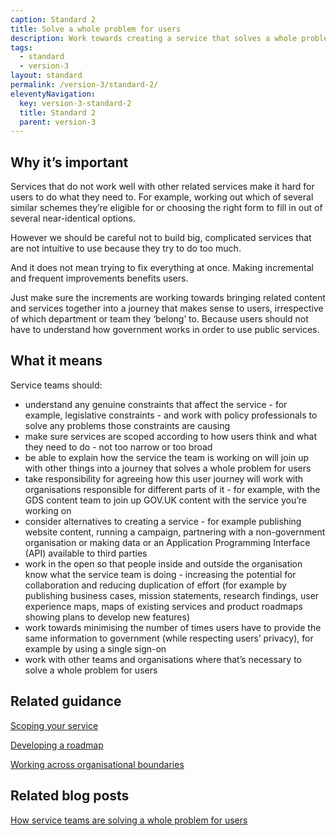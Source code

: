 ```yaml
---
caption: Standard 2
title: Solve a whole problem for users
description: Work towards creating a service that solves a whole problem for users, working with other teams and organisations where necessary.
tags:
  - standard
  - version-3
layout: standard
permalink: /version-3/standard-2/
eleventyNavigation:
  key: version-3-standard-2
  title: Standard 2
  parent: version-3
---
```


## Why it’s important

Services that do not work well with other related services make it hard for users to do what they need to. For example, working out which of several similar schemes they’re eligible for or choosing the right form to fill in out of several near-identical options.

However we should be careful not to build big, complicated services that are not intuitive to use because they try to do too much.

And it does not mean trying to fix everything at once. Making incremental and frequent improvements benefits users.

Just make sure the increments are working towards bringing related content and services together into a journey that makes sense to users, irrespective of which department or team they ‘belong’ to. Because users should not have to understand how government works in order to use public services.

## What it means

Service teams should:

- understand any genuine constraints that affect the service - for example, legislative constraints - and work with policy professionals to solve any problems those constraints are causing
- make sure services are scoped according to how users think and what they need to do - not too narrow or too broad
- be able to explain how the service the team is working on will join up with other things into a journey that solves a whole problem for users
- take responsibility for agreeing how this user journey will work with organisations responsible for different parts of it - for example, with the GDS content team to join up GOV.UK content with the service you’re working on
- consider alternatives to creating a service - for example publishing website content, running a campaign, partnering with a non-government organisation or making data or an Application Programming Interface (API) available to third parties
- work in the open so that people inside and outside the organisation know what the service team is doing - increasing the potential for collaboration and reducing duplication of effort (for example by publishing business cases, mission statements, research findings, user experience maps, maps of existing services and product roadmaps showing plans to develop new features)
- work towards minimising the number of times users have to provide the same information to government (while respecting users’ privacy), for example by using a single sign-on
- work with other teams and organisations where that’s necessary to solve a whole problem for users

## Related guidance

[Scoping your service](https://www.gov.uk/service-manual/design/scoping-your-service)

[Developing a roadmap](https://www.gov.uk/service-manual/agile-delivery/developing-a-roadmap)

[Working across organisational boundaries](https://www.gov.uk/service-manual/agile-delivery/working-across-organisational-boundaries)

## Related blog posts

[How service teams are solving a whole problem for users](https://services.blog.gov.uk/2022/03/16/how-service-teams-are-solving-a-whole-problem-for-users/)

<!-- ## Service standard points

[1\. Understand users and their needs](https://www.gov.uk/service-manual/service-standard/point-1-understand-user-needs)

[2\. Solve a whole problem for users](https://www.gov.uk/service-manual/service-standard/point-2-solve-a-whole-problem)

[3\. Provide a joined up experience across all channels](https://www.gov.uk/service-manual/service-standard/point-3-join-up-across-channels)

[4\. Make the service simple to use](https://www.gov.uk/service-manual/service-standard/point-4-make-the-service-simple-to-use)

[5\. Make sure everyone can use the service](https://www.gov.uk/service-manual/service-standard/point-5-make-sure-everyone-can-use-the-service)

[6\. Have a multidisciplinary team](https://www.gov.uk/service-manual/service-standard/point-6-have-a-multidisciplinary-team)

[7\. Use agile ways of working](https://www.gov.uk/service-manual/service-standard/point-7-use-agile-ways-of-working)

[8\. Iterate and improve frequently](https://www.gov.uk/service-manual/service-standard/point-8-iterate-and-improve-frequently)

[9\. Create a secure service which protects users’ privacy](https://www.gov.uk/service-manual/service-standard/point-9-create-a-secure-service)

[10\. Define what success looks like and publish performance data](https://www.gov.uk/service-manual/service-standard/point-10-define-success-publish-performance-data)

[11\. Choose the right tools and technology](https://www.gov.uk/service-manual/service-standard/point-11-choose-the-right-tools-and-technology)

[12\. Make new source code open](https://www.gov.uk/service-manual/service-standard/point-12-make-new-source-code-open)

[13\. Use and contribute to open standards, common components and patterns](https://www.gov.uk/service-manual/service-standard/point-13-use-common-standards-components-patterns)

[14\. Operate a reliable service](https://www.gov.uk/service-manual/service-standard/point-14-operate-a-reliable-service) -->
